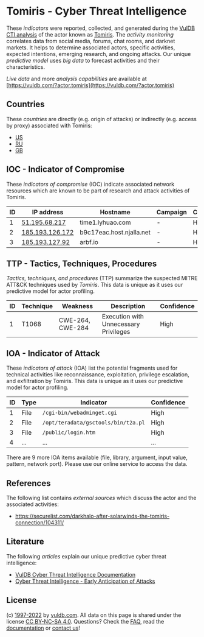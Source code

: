 # Tomiris - Cyber Threat Intelligence

These _indicators_ were reported, collected, and generated during the [VulDB CTI analysis](https://vuldb.com/?kb.cti) of the actor known as [Tomiris](https://vuldb.com/?actor.tomiris). The _activity monitoring_ correlates data from social media, forums, chat rooms, and darknet markets. It helps to determine associated actors, specific activities, expected intentions, emerging research, and ongoing attacks. Our unique _predictive model_ uses _big data_ to forecast activities and their characteristics.

_Live data_ and more _analysis capabilities_ are available at [https://vuldb.com/?actor.tomiris](https://vuldb.com/?actor.tomiris)

## Countries

These _countries_ are directly (e.g. origin of attacks) or indirectly (e.g. access by proxy) associated with Tomiris:

* [US](https://vuldb.com/?country.us)
* [RU](https://vuldb.com/?country.ru)
* [GB](https://vuldb.com/?country.gb)

## IOC - Indicator of Compromise

These _indicators of compromise_ (IOC) indicate associated network resources which are known to be part of research and attack activities of Tomiris.

ID | IP address | Hostname | Campaign | Confidence
-- | ---------- | -------- | -------- | ----------
1 | [51.195.68.217](https://vuldb.com/?ip.51.195.68.217) | time1.lyhuao.com | - | High
2 | [185.193.126.172](https://vuldb.com/?ip.185.193.126.172) | b9c17eac.host.njalla.net | - | High
3 | [185.193.127.92](https://vuldb.com/?ip.185.193.127.92) | arbf.io | - | High

## TTP - Tactics, Techniques, Procedures

_Tactics, techniques, and procedures_ (TTP) summarize the suspected MITRE ATT&CK techniques used by _Tomiris_. This data is unique as it uses our predictive model for actor profiling.

ID | Technique | Weakness | Description | Confidence
-- | --------- | -------- | ----------- | ----------
1 | T1068 | CWE-264, CWE-284 | Execution with Unnecessary Privileges | High

## IOA - Indicator of Attack

These _indicators of attack_ (IOA) list the potential fragments used for technical activities like reconnaissance, exploitation, privilege escalation, and exfiltration by Tomiris. This data is unique as it uses our predictive model for actor profiling.

ID | Type | Indicator | Confidence
-- | ---- | --------- | ----------
1 | File | `/cgi-bin/webadminget.cgi` | High
2 | File | `/opt/teradata/gsctools/bin/t2a.pl` | High
3 | File | `/public/login.htm` | High
4 | ... | ... | ...

There are 9 more IOA items available (file, library, argument, input value, pattern, network port). Please use our online service to access the data.

## References

The following list contains _external sources_ which discuss the actor and the associated activities:

* https://securelist.com/darkhalo-after-solarwinds-the-tomiris-connection/104311/

## Literature

The following _articles_ explain our unique predictive cyber threat intelligence:

* [VulDB Cyber Threat Intelligence Documentation](https://vuldb.com/?kb.cti)
* [Cyber Threat Intelligence - Early Anticipation of Attacks](https://www.scip.ch/en/?labs.20201022)

## License

(c) [1997-2022](https://vuldb.com/?kb.changelog) by [vuldb.com](https://vuldb.com/?kb.about). All data on this page is shared under the license [CC BY-NC-SA 4.0](https://creativecommons.org/licenses/by-nc-sa/4.0/). Questions? Check the [FAQ](https://vuldb.com/?kb.faq), read the [documentation](https://vuldb.com/?kb) or [contact us](https://vuldb.com/?contact)!
